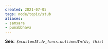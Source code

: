 ```yaml
---
created: 2021-07-05
tags: node/topic/stub
aliases:
- samsara
- punabbhava
---
```


**See**:: 
*`$=customJS.dv_funcs.outlinedIn(dv, this)`*
